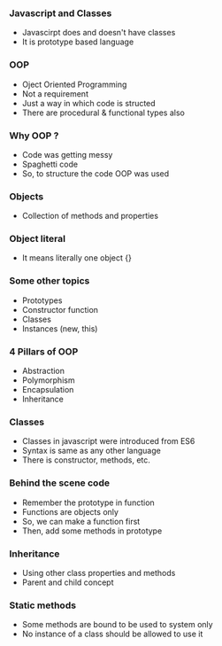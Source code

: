 ### Javascript and Classes

- Javascirpt does and doesn't have classes
- It is prototype based language

### OOP 

- Oject Oriented Programming
- Not a requirement
- Just a way in which code is structed 
- There are procedural & functional types also

### Why OOP ? 

- Code was getting messy
- Spaghetti code 
- So, to structure the code OOP was used

### Objects 

- Collection of methods and properties

### Object literal

- It means literally one object {}

### Some other topics 

- Prototypes
- Constructor function
- Classes
- Instances (new, this)

### 4 Pillars of OOP

- Abstraction
- Polymorphism
- Encapsulation
- Inheritance

### Classes

- Classes in javascript were introduced from ES6
- Syntax is same as any other language
- There is constructor, methods, etc.

### Behind the scene code

- Remember the prototype in function
- Functions are objects only
- So, we can make a function first
- Then, add some methods in prototype 

### Inheritance 

- Using other class properties and methods
- Parent and child concept

### Static methods

- Some methods are bound to be used to system only
- No instance of a class should be allowed to use it
